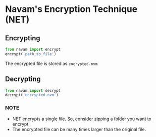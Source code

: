 # Navam's Encryption Technique (NET)

## Encrypting

```python
from navam import encrypt
encrypt('path_to_file')
```

The encrypted file is stored as `encrypted.nvm`

## Decrypting

```python
from navam import decrypt
decrypt('encrypted.nvm')
```

### NOTE

* NET encrypts a single file. So, consider zipping a folder you want to encrypt.  
* The encrypted file can be many times larger than the original file.
